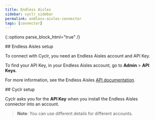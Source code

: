 ```yaml
---
title: Endless Aisles
sidebar: cyclr_sidebar
permalink: endless-aisles-connector
tags: [connector]
---
```

{::options parse_block_html="true" /}
<section class="card">
## Endless Aisles setup

To connect with Cyclr, you need an Endless Aisles account and API Key.

To find your API Key, in your Endless Aisles account, go to **Admin** > **API Keys**.

For more information, see the Endless Aisles [API documentation](http://docs.endlessaisles.io/).



</section>
<section class="card">
## Cyclr setup

Cyclr asks you for the **API Key** when you install the Endless Aisles connector into an account.

> **Note**: You can use different details for different accounts.



</section>
